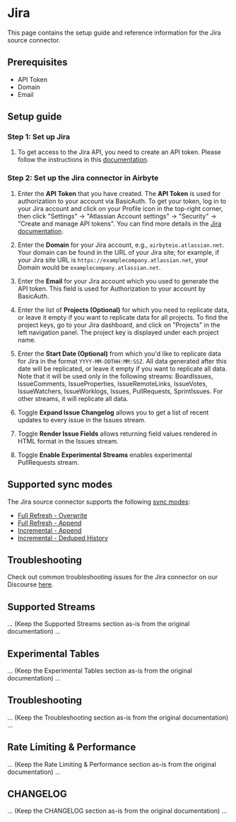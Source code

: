 # Jira

This page contains the setup guide and reference information for the Jira source connector.

## Prerequisites

- API Token
- Domain
- Email

## Setup guide

### Step 1: Set up Jira

1. To get access to the Jira API, you need to create an API token. Please follow the instructions in this [documentation](https://support.atlassian.com/atlassian-account/docs/manage-api-tokens-for-your-atlassian-account/).

### Step 2: Set up the Jira connector in Airbyte

1. Enter the **API Token** that you have created. The **API Token** is used for authorization to your account via BasicAuth. To get your token, log in to your Jira account and click on your Profile icon in the top-right corner, then click "Settings" -> "Atlassian Account settings" -> "Security" -> "Create and manage API tokens". You can find more details in the [Jira documentation](https://confluence.atlassian.com/cloud/api-tokens-938839638.html).

2. Enter the **Domain** for your Jira account, e.g., `airbyteio.atlassian.net`. Your domain can be found in the URL of your Jira site; for example, if your Jira site URL is `https://examplecompany.atlassian.net`, your Domain would be `examplecompany.atlassian.net`.

3. Enter the **Email** for your Jira account which you used to generate the API token. This field is used for Authorization to your account by BasicAuth.

4. Enter the list of **Projects (Optional)** for which you need to replicate data, or leave it empty if you want to replicate data for all projects. To find the project keys, go to your Jira dashboard, and click on "Projects" in the left navigation panel. The project key is displayed under each project name.

5. Enter the **Start Date (Optional)** from which you'd like to replicate data for Jira in the format `YYYY-MM-DDTHH:MM:SSZ`. All data generated after this date will be replicated, or leave it empty if you want to replicate all data. Note that it will be used only in the following streams: BoardIssues, IssueComments, IssueProperties, IssueRemoteLinks, IssueVotes, IssueWatchers, IssueWorklogs, Issues, PullRequests, SprintIssues. For other streams, it will replicate all data.

6. Toggle **Expand Issue Changelog** allows you to get a list of recent updates to every issue in the Issues stream.

7. Toggle **Render Issue Fields** allows returning field values rendered in HTML format in the Issues stream.

8. Toggle **Enable Experimental Streams** enables experimental PullRequests stream.

## Supported sync modes

The Jira source connector supports the following [sync modes](https://docs.airbyte.com/cloud/core-concepts#connection-sync-modes):

- [Full Refresh - Overwrite](https://docs.airbyte.com/understanding-airbyte/connections/full-refresh-overwrite/)
- [Full Refresh - Append](https://docs.airbyte.com/understanding-airbyte/connections/full-refresh-append)
- [Incremental - Append](https://docs.airbyte.com/understanding-airbyte/connections/incremental-append)
- [Incremental - Deduped History](https://docs.airbyte.com/understanding-airbyte/connections/incremental-deduped-history)

## Troubleshooting

Check out common troubleshooting issues for the Jira connector on our Discourse [here](https://discuss.airbyte.io/tags/c/connector/11/source-jira).

## Supported Streams
... (Keep the Supported Streams section as-is from the original documentation) ...

## Experimental Tables
... (Keep the Experimental Tables section as-is from the original documentation) ...

## Troubleshooting
... (Keep the Troubleshooting section as-is from the original documentation) ...

## Rate Limiting & Performance
... (Keep the Rate Limiting & Performance section as-is from the original documentation) ...

## CHANGELOG
... (Keep the CHANGELOG section as-is from the original documentation) ...